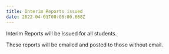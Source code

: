```yaml
---
title: Interim Reports issued
date: 2022-04-01T00:06:00.668Z
---
```

Interim Reports will be issued for all students. 

These reports will be emailed and posted to those without email.

